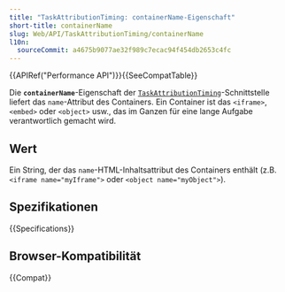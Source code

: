 ```yaml
---
title: "TaskAttributionTiming: containerName-Eigenschaft"
short-title: containerName
slug: Web/API/TaskAttributionTiming/containerName
l10n:
  sourceCommit: a4675b9077ae32f989c7ecac94f454db2653c4fc
---
```


{{APIRef("Performance API")}}{{SeeCompatTable}}

Die **`containerName`**-Eigenschaft der [`TaskAttributionTiming`](/de/docs/Web/API/TaskAttributionTiming)-Schnittstelle liefert das `name`-Attribut des Containers. Ein Container ist das `<iframe>`, `<embed>` oder `<object>` usw., das im Ganzen für eine lange Aufgabe verantwortlich gemacht wird.

## Wert

Ein String, der das `name`-HTML-Inhaltsattribut des Containers enthält (z.B. `<iframe name="myIframe">` oder `<object name="myObject">`).

## Spezifikationen

{{Specifications}}

## Browser-Kompatibilität

{{Compat}}
